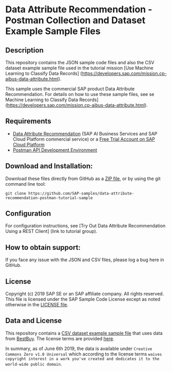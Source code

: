 # Data Attribute Recommendation - Postman Collection and Dataset Example Sample Files   

## Description

This repository contains the JSON sample code files and also the CSV dataset example sample file used in the tutorial mission [Use Machine Learning to Classify Data Records] (https://developers.sap.com/mission.cp-aibus-data-attribute.html).

This sample uses the commercial SAP product Data Attribute Recommendation. For details on how to use these sample files, see se Machine Learning to Classify Data Records] (https://developers.sap.com/mission.cp-aibus-data-attribute.html).

## Requirements

- [Data Attribute Recommendation](https://www.sap.com/products/cloud-platform/capabilities/data-driven-insights.services.html#data-attribute) (SAP AI Business Services and SAP Cloud Platform commercial service) or a [Free Trial Account on SAP Cloud Platform](https://developers.sap.com/tutorials/hcp-create-trial-account.html) 
- [Postman API Development Environment](https://developers.sap.com/tutorials/api-tools-postman-install.html)

## Download and Installation:

Download these files directly from GitHub as a [ZIP file](https://github.com/SAP-samples/data-attribute-recommendation-postman-tutorial-sample/archive/master.zip), or by using the git command line tool:

    git clone https://github.com/SAP-samples/data-attribute-recommendation-postman-tutorial-sample
  
## Configuration

For configuration instructions, see [Try Out Data Attribute Recommendation Using a REST Client] (link to tutorial group).

## How to obtain support:

If you face any issue with the JSON and CSV files, please log a bug here in GitHub.

## License

Copyright (c) 2019 SAP SE or an SAP affiliate company. All rights reserved.
This file is licensed under the SAP Sample Code License except as noted otherwise in the [LICENSE file](/LICENSE).

## Data and License

This repository contains a [CSV dataset example sample file](/Tutorial_Example_Dataset.csv) that uses data from [BestBuy](https://github.com/BestBuyAPIs/open-data-set/). The license terms are provided [here](https://github.com/BestBuyAPIs/open-data-set/blob/master/LICENSE).

In summary, as of June 6th 2019, the data is available under `Creative Commons Zero v1.0 Universal` which according to the license terms `waives copyright interest in a work you've created and dedicates it to the world-wide public domain`.
